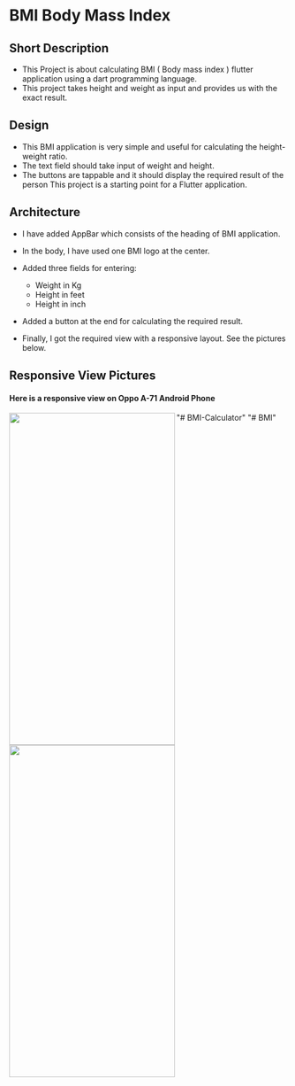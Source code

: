 # BMI Body Mass Index

## Short Description
+ This Project is about calculating BMI ( Body mass index ) flutter application using a dart programming language.
+ This project takes height and weight as input and provides us with the exact result.

## Design
+ This BMI application is very simple and useful for calculating the height-weight ratio.
+ The text field should take input of weight and height.
+ The buttons are tappable and it should display the required result of the person This project is a starting point for a Flutter application.

## Architecture
+ I have added AppBar which consists of the heading of BMI application.
+ In the body, I have used one BMI logo at the center.
+ Added three fields for entering:
  * Weight in Kg
  + Height in feet
  + Height in inch
  
+ Added a button at the end for calculating the required result.
+ Finally, I got the required view with a responsive layout. See the pictures below.

##  Responsive View Pictures
#### Here is a responsive view on Oppo A-71 Android Phone

<img src="https://user-images.githubusercontent.com/90473454/209437507-816f7466-8538-4cd4-8d22-4436792d9b2f.png" width="300" height="600" align="left" padding="50">

<img src="https://user-images.githubusercontent.com/90473454/209438234-d01a4bfb-a608-4a97-9d3c-b19cf2cadcbe.jpeg" width="300" height="600" align="left" padding="50">




"# BMI-Calculator" 
"# BMI" 

